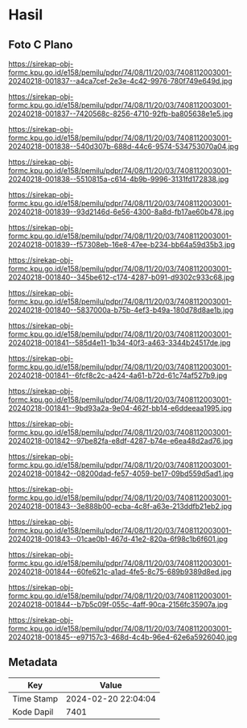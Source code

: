 # Hasil

## Foto C Plano

https://sirekap-obj-formc.kpu.go.id/e158/pemilu/pdpr/74/08/11/20/03/7408112003001-20240218-001837--a4ca7cef-2e3e-4c42-9976-780f749e649d.jpg

https://sirekap-obj-formc.kpu.go.id/e158/pemilu/pdpr/74/08/11/20/03/7408112003001-20240218-001837--7420568c-8256-4710-92fb-ba805638e1e5.jpg

https://sirekap-obj-formc.kpu.go.id/e158/pemilu/pdpr/74/08/11/20/03/7408112003001-20240218-001838--540d307b-688d-44c6-9574-534753070a04.jpg

https://sirekap-obj-formc.kpu.go.id/e158/pemilu/pdpr/74/08/11/20/03/7408112003001-20240218-001838--5510815a-c614-4b9b-9996-3131fd172838.jpg

https://sirekap-obj-formc.kpu.go.id/e158/pemilu/pdpr/74/08/11/20/03/7408112003001-20240218-001839--93d2146d-6e56-4300-8a8d-fb17ae60b478.jpg

https://sirekap-obj-formc.kpu.go.id/e158/pemilu/pdpr/74/08/11/20/03/7408112003001-20240218-001839--f57308eb-16e8-47ee-b234-bb64a59d35b3.jpg

https://sirekap-obj-formc.kpu.go.id/e158/pemilu/pdpr/74/08/11/20/03/7408112003001-20240218-001840--345be612-c174-4287-b091-d9302c933c68.jpg

https://sirekap-obj-formc.kpu.go.id/e158/pemilu/pdpr/74/08/11/20/03/7408112003001-20240218-001840--5837000a-b75b-4ef3-b49a-180d78d8ae1b.jpg

https://sirekap-obj-formc.kpu.go.id/e158/pemilu/pdpr/74/08/11/20/03/7408112003001-20240218-001841--585d4e11-1b34-40f3-a463-3344b24517de.jpg

https://sirekap-obj-formc.kpu.go.id/e158/pemilu/pdpr/74/08/11/20/03/7408112003001-20240218-001841--6fcf8c2c-a424-4a61-b72d-61c74af527b9.jpg

https://sirekap-obj-formc.kpu.go.id/e158/pemilu/pdpr/74/08/11/20/03/7408112003001-20240218-001841--9bd93a2a-9e04-462f-bb14-e6ddeeaa1995.jpg

https://sirekap-obj-formc.kpu.go.id/e158/pemilu/pdpr/74/08/11/20/03/7408112003001-20240218-001842--97be82fa-e8df-4287-b74e-e6ea48d2ad76.jpg

https://sirekap-obj-formc.kpu.go.id/e158/pemilu/pdpr/74/08/11/20/03/7408112003001-20240218-001842--08200dad-fe57-4059-be17-09bd559d5ad1.jpg

https://sirekap-obj-formc.kpu.go.id/e158/pemilu/pdpr/74/08/11/20/03/7408112003001-20240218-001843--3e888b00-ecba-4c8f-a63e-213ddfb21eb2.jpg

https://sirekap-obj-formc.kpu.go.id/e158/pemilu/pdpr/74/08/11/20/03/7408112003001-20240218-001843--01cae0b1-467d-41e2-820a-6f98c1b6f601.jpg

https://sirekap-obj-formc.kpu.go.id/e158/pemilu/pdpr/74/08/11/20/03/7408112003001-20240218-001844--60fe621c-a1ad-4fe5-8c75-689b9389d8ed.jpg

https://sirekap-obj-formc.kpu.go.id/e158/pemilu/pdpr/74/08/11/20/03/7408112003001-20240218-001844--b7b5c09f-055c-4aff-90ca-2156fc35907a.jpg

https://sirekap-obj-formc.kpu.go.id/e158/pemilu/pdpr/74/08/11/20/03/7408112003001-20240218-001845--e97157c3-468d-4c4b-96e4-62e6a5926040.jpg


## Metadata

| Key        | Value               |
| ---------- | ------------------- |
| Time Stamp | 2024-02-20 22:04:04 |
| Kode Dapil | 7401                |



